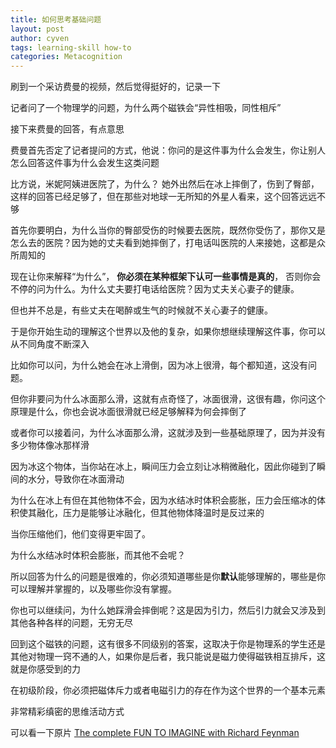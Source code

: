 ```yaml
---
title: 如何思考基础问题
layout: post
author: cyven
tags: learning-skill how-to
categories: Metacognition
---
```




刷到一个采访费曼的视频，然后觉得挺好的，记录一下

记者问了一个物理学的问题，为什么两个磁铁会“异性相吸，同性相斥”

接下来费曼的回答，有点意思

费曼首先否定了记者提问的方式，他说：你问的是这件事为什么会发生，你让别人怎么回答这件事为什么会发生这类问题

比方说，米妮阿姨进医院了，为什么？ 她外出然后在冰上摔倒了，伤到了臀部，这样的回答已经足够了，但在那些对地球一无所知的外星人看来，这个回答远远不够

首先你要明白，为什么当你的臀部受伤的时候要去医院，既然你受伤了，那你又是怎么去的医院？因为她的丈夫看到她摔倒了，打电话叫医院的人来接她，这都是众所周知的

现在让你来解释“为什么”， **你必须在某种框架下认可一些事情是真的**， 否则你会不停的问为什么。为什么丈夫要打电话给医院？因为丈夫关心妻子的健康。

但也并不总是，有些丈夫在喝醉或生气的时候就不关心妻子的健康。

于是你开始生动的理解这个世界以及他的复杂，如果你想继续理解这件事，你可以从不同角度不断深入

比如你可以问，为什么她会在冰上滑倒，因为冰上很滑，每个都知道，这没有问题。

但你非要问为什么冰面那么滑，这就有点奇怪了，冰面很滑，这很有趣，你问这个原理是什么，你也会说冰面很滑就已经足够解释为何会摔倒了

或者你可以接着问，为什么冰面那么滑，这就涉及到一些基础原理了，因为并没有多少物体像冰那样滑

因为冰这个物体，当你站在冰上，瞬间压力会立刻让冰稍微融化，因此你碰到了瞬间的水分，导致你在冰面滑动

为什么在冰上有但在其他物体不会，因为水结冰时体积会膨胀，压力会压缩冰的体积使其融化，压力是能够让冰融化，但其他物体降温时是反过来的

当你压缩他们，他们变得更牢固了。

为什么水结冰时体积会膨胀，而其他不会呢？

所以回答为什么的问题是很难的，你必须知道哪些是你**默认**能够理解的，哪些是你可以理解并掌握的，以及哪些你没有掌握。

你也可以继续问，为什么她踩滑会摔倒呢？这是因为引力，然后引力就会又涉及到其他各种各样的问题，无穷无尽

回到这个磁铁的问题，这有很多不同级别的答案，这取决于你是物理系的学生还是其他对物理一窍不通的人，如果你是后者，我只能说是磁力使得磁铁相互排斥，这就是你感受到的力

在初级阶段，你必须把磁体斥力或者电磁引力的存在作为这个世界的一个基本元素


非常精彩缜密的思维活动方式

可以看一下原片 [The complete FUN TO IMAGINE with Richard Feynman](https://www.youtube.com/watch?v=P1ww1IXRfTA&ab_channel=ChristopherSykes)

